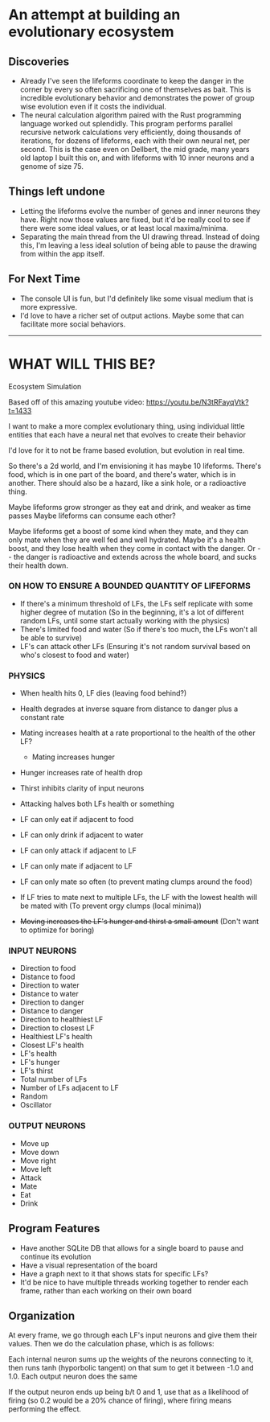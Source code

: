 # An attempt at building an evolutionary ecosystem

## Discoveries

* Already I've seen the lifeforms coordinate to keep the danger in the corner by every so often
  sacrificing one of themselves as bait. This is incredible evolutionary behavior and demonstrates the
  power of group wise evolution even if it costs the individual.
* The neural calculation algorithm paired with the Rust programming language worked out splendidly.
  This program performs parallel recursive network calculations very efficiently, doing thousands of
  iterations, for dozens of lifeforms, each with their own neural net, per second. This is the case even
  on Dellbert, the mid grade, many years old laptop I built this on, and with lifeforms with 10 inner neurons
  and a genome of size 75.

## Things left undone

* Letting the lifeforms evolve the number of genes and inner neurons they have. Right now those values are fixed,
  but it'd be really cool to see if there were some ideal values, or at least local maxima/minima.
* Separating the main thread from the UI drawing thread. Instead of doing this, I'm leaving a less ideal
  solution of being able to pause the drawing from within the app itself.

## For Next Time
* The console UI is fun, but I'd definitely like some visual medium that is more expressive.
* I'd love to have a richer set of output actions. Maybe some that can facilitate more social
  behaviors.

---

# WHAT WILL THIS BE?

Ecosystem Simulation

Based off of this amazing youtube video: https://youtu.be/N3tRFayqVtk?t=1433

I want to make a more complex evolutionary thing, using individual little entities that each
have a neural net that evolves to create their behavior

I'd love for it to not be frame based evolution, but evolution in real time.

So there's a 2d world, and I'm envisioning it has maybe 10 lifeforms.
There's food, which is in one part of the board, and there's water, which is in another.
There should also be a hazard, like a sink hole, or a radioactive thing.

Maybe lifeforms grow stronger as they eat and drink, and weaker as time passes
Maybe lifeforms can consume each other?

Maybe lifeforms get a boost of some kind when they mate, and they can only mate when they are
well fed and well hydrated. Maybe it's a health boost, and they lose health when they come in
contact with the danger. Or -- the danger is radioactive and extends across the whole board,
and sucks their health down.

### ON HOW TO ENSURE A BOUNDED QUANTITY OF LIFEFORMS

* If there's a minimum threshold of LFs, the LFs self replicate with some higher degree of mutation
    (So in the beginning, it's a lot of different random LFs, until some start actually working
    with the physics)
* There's limited food and water (So if there's too much, the LFs won't all be able to survive)
* LF's can attack other LFs (Ensuring it's not random survival based on who's closest to food and
  water)

### PHYSICS

* When health hits 0, LF dies (leaving food behind?)
* Health degrades at inverse square from distance to danger plus a constant rate
* Mating increases health at a rate proportional to the health of the other LF?
    * Mating increases hunger
* Hunger increases rate of health drop
* Thirst inhibits clarity of input neurons
* Attacking halves both LFs health or something

* LF can only eat if adjacent to food
* LF can only drink if adjacent to water
* LF can only attack if adjacent to LF
* LF can only mate if adjacent to LF

* LF can only mate so often (to prevent mating clumps around the food)
* If LF tries to mate next to multiple LFs, the LF with the lowest health will be mated with (To prevent orgy clumps (local minima))

* ~~Moving increases the LF's hunger and thirst a small amount~~ (Don't want to optimize for boring)

### INPUT NEURONS
* Direction to food
* Distance to food
* Direction to water
* Distance to water
* Direction to danger
* Distance to danger
* Direction to healthiest LF
* Direction to closest LF
* Healthiest LF's health
* Closest LF's health
* LF's health
* LF's hunger
* LF's thirst
* Total number of LFs
* Number of LFs adjacent to LF
* Random
* Oscillator

### OUTPUT NEURONS
* Move up
* Move down
* Move right
* Move left
* Attack
* Mate
* Eat
* Drink


## Program Features

* Have another SQLite DB that allows for a single board to pause and continue its evolution
* Have a visual representation of the board
* Have a graph next to it that shows stats for specific LFs?
* It'd be nice to have multiple threads working together to render each frame, rather than each working on their own board

## Organization

At every frame, we go through each LF's input neurons and give them their values. Then we do the calculation phase, which is as follows:

Each internal neuron sums up the weights of the neurons connecting to it, then runs tanh (hyporbolic tangent) on that sum to get it between -1.0 and 1.0.
Each output neuron does the same

If the output neuron ends up being b/t 0 and 1, use that as a likelihood of firing (so 0.2 would be a 20% chance of firing), where firing means performing the effect.

